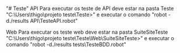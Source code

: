 "# Teste"
API
Para executar os teste de API deve estar na pasta Teste "C:\Users\thigo\projeto teste\Teste>" e executar o comando "robot -d./results API\TesteAPI.robot"

Web
Para executar os teste web deve estar na pasta SuiteSiteTeste "C:\Users\thigo\projeto teste\Teste\Web\SuiteSiteTeste>" e executar o comando "robot -d./results tests\TesteBDD.robot"
